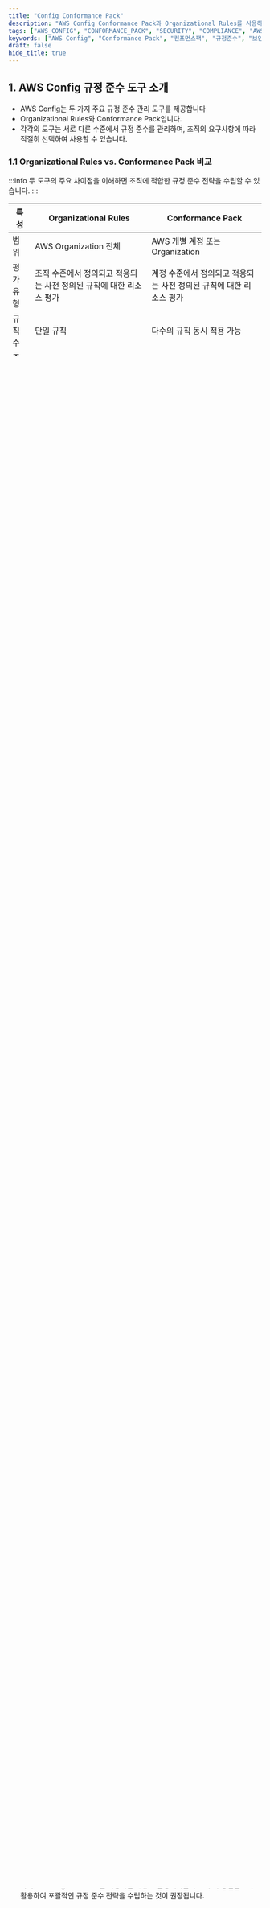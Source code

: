 ```yaml
---
title: "Config Conformance Pack"
description: "AWS Config Conformance Pack과 Organizational Rules를 사용하여 AWS 리소스의 규정 준수를 자동으로 관리하는 방법을 알아봅니다. 두 서비스의 차이점과 활용 방법을 실제 예제와 함께 상세히 설명합니다."
tags: ["AWS_CONFIG", "CONFORMANCE_PACK", "SECURITY", "COMPLIANCE", "AWS", "CLOUD", "AWS_ORGANIZATIONS"]
keywords: ["AWS Config", "Conformance Pack", "컨포먼스팩", "규정준수", "보안", "클라우드보안", "AWS보안", "Config Rules", "컨피그룰", "AWS 컨피그", "CICD", "CI/CD", "AWS Organizations", "보안자동화", "Organizational Rules", "조직 규칙"]
draft: false
hide_title: true
---
```


## 1. AWS Config 규정 준수 도구 소개

- AWS Config는 두 가지 주요 규정 준수 관리 도구를 제공합니다 
- Organizational Rules와 Conformance Pack입니다. 
- 각각의 도구는 서로 다른 수준에서 규정 준수를 관리하며, 조직의 요구사항에 따라 적절히 선택하여 사용할 수 있습니다.

### 1.1 Organizational Rules vs. Conformance Pack 비교

:::info
두 도구의 주요 차이점을 이해하면 조직에 적합한 규정 준수 전략을 수립할 수 있습니다.
:::

| 특성 | Organizational Rules | Conformance Pack |
|------|---------------------|------------------|
| 범위 | AWS Organization 전체 | AWS 개별 계정 또는 Organization |
| 평가 유형 | 조직 수준에서 정의되고 적용되는 사전 정의된 규칙에 대한 리소스 평가 | 계정 수준에서 정의되고 적용되는 사전 정의된 규칙에 대한 리소스 평가 |
| 규칙 수 | 단일 규칙 | 다수의 규칙 동시 적용 가능 |
| 준수 수준 | 조직 수준에서 관리 | 계정 수준에서 관리 |

### 1.2 Organizational Rules 소개

- Organizational Rules는 AWS Organizations를 사용하는 환경에서 모든 계정에 걸쳐 일관된 규칙을 적용하고 관리할 수 있게 해주는 기능입니다.

:::tip
Organizational Rules는 중앙집중식 규정 준수 관리가 필요한 대규모 조직에 특히 유용합니다.
:::

## 2. AWS Config Conformance Pack 소개

- AWS Config Conformance Pack은 AWS 리소스의 규정 준수를 자동으로 평가하고 관리하기 위한 통합 솔루션입니다.
- Config Rules와 자동 교정 작업을 하나의 패키지로 묶어 조직 전체에 일관된 보안 정책을 적용할 수 있게 해줍니다.

### 2.1 주요 특징

- YAML 형식의 템플릿 파일로 정의
- AWS 계정 및 리전 또는 AWS Organizations 전체에 배포 가능
- 사전 구성된 샘플 팩 제공
- 사용자 정의 Config Rules 지원
- Lambda 함수를 통한 사용자 정의 평가 로직 구현 가능
- Parameters를 통한 유연한 구성

## 3. Conformance Pack의 구성 요소

### 3.1 Config Rules

Conformance Pack은 두 가지 유형의 Config Rules를 포함할 수 있습니다:

- AWS Config Managed Rules: AWS에서 제공하는 사전 정의된 규칙
- Custom Config Rules: Lambda 함수를 통해 구현하는 사용자 정의 규칙

### 3.2 파라미터 설정

:::info
파라미터를 사용하면 동일한 Conformance Pack을 다양한 환경에서 재사용할 수 있습니다.
:::

예시 파라미터 구성:
```yaml
Parameters:
  IamPasswordPolicyParamMinimumPasswordLength:
    Default: "14"
    Type: String
  AccessKeysRotatedParamMaxAccessKeyAge:
    Default: "90"
    Type: String
```

### 3.3 리소스 정의

Config Rule 리소스는 다음과 같이 정의됩니다:

```yaml
Resources:
  IamPasswordPolicy:
    Properties:
      ConfigRuleName: iam-password-policy
      InputParameters:
        minimumPasswordLength: IamPasswordPolicyParamMinimumPasswordLength
    Type: AWS::Config::ConfigRule
```

## 4. AWS Config Organizational Rules 구현

### 4.1 구성 방법

```yaml
OrganizationConfigRule:
  Type: AWS::Config::OrganizationConfigRule
  Properties:
    OrganizationConfigRuleName: organization-required-tags
    OrganizationManagedRuleMetadata:
      RuleIdentifier: required-tags
      InputParameters:
        tag1Key: "Environment"
        tag1Value: "Production,Development,Staging"
```

### 4.2 적용 전략

- 모든 멤버 계정에 동일한 규칙 적용
- 중앙집중식 모니터링 및 보고
- 자동화된 규정 준수 평가

## 5. 배포 및 관리

### 5.1 배포 방법

Conformance Pack은 다음 두 가지 방법으로 배포할 수 있습니다:

- AWS Config 콘솔 사용
- AWS CLI 사용

:::tip
AWS Organizations를 사용하는 경우, 위임된 관리자 계정을 지정하여 중앙에서 Conformance Pack을 관리할 수 있습니다.
:::

### 5.2 CI/CD 통합

Conformance Pack은 CI/CD 파이프라인과 통합하여 자동화된 규정 준수 관리를 구현할 수 있습니다:

1. Developer가 코드를 CodeCommit에 체크인
2. CodeBuild를 통한 빌드 및 테스트
3. AWS Config Conformance Pack으로 자동 배포
4. CloudFormation을 통한 인프라 변경 사항 적용

## 6. 통합 규정 준수 전략

### 6.1 Organizational Rules와 Conformance Pack 조합

규모가 큰 조직에서는 두 도구를 조합하여 사용하는 것이 효과적입니다:

1. Organizational Rules 사용
    - 조직 전체에 적용되어야 하는 핵심 보안 정책
    - 리소스 태깅 정책
    - 기본 보안 구성 요구사항

2. Conformance Pack 사용
    - 부서별 또는 프로젝트별 특수 요구사항
    - 상세한 보안 구성 검사
    - 복잡한 규정 준수 요구사항

### 6.2 모범 사례

- Organizational Rules로 기본 정책 설정
- Conformance Pack으로 세부 요구사항 구현
- 정기적인 규정 준수 검토 및 보고
- 자동화된 교정 작업 구성

## 7. 모니터링 및 감사

### 7.1 규정 준수 모니터링

- AWS Config 대시보드를 통한 실시간 모니터링
- 규정 준수 상태 추적
- 위반 사항 자동 알림 설정

### 7.2 감사 및 보고

- 정기적인 규정 준수 보고서 생성
- 감사 추적을 위한 로그 관리
- 교정 활동 기록 유지

## 8. 결론

- AWS Config의 Organizational Rules와 Conformance Pack은 각각의 장점을 가진 강력한 규정 준수 관리 도구입니다. 
- 조직의 규모와 요구사항에 따라 두 도구를 적절히 조합하여 사용하면, 효과적이고 확장 가능한 규정 준수 관리 체계를 구축할 수 있습니다. 
- 특히 AWS Organizations를 사용하는 대규모 환경에서는 두 도구의 장점을 모두 활용하여 포괄적인 규정 준수 전략을 수립하는 것이 권장됩니다.